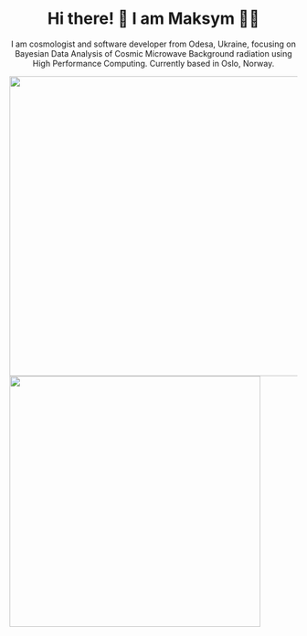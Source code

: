 <h1 align='center'>
  Hi there! 👋 I am Maksym 👨‍💻
</h1>

<p align="center">
  I am cosmologist and software developer from Odesa, Ukraine, focusing on Bayesian Data Analysis of Cosmic Microwave Background radiation using High Performance Computing. Currently based in Oslo, Norway.
 </p>

<table style="width:100%" align="center">
  <tr>
    <a href="#"><img align="center" src="https://github-readme-stats.vercel.app/api?username=maksymbrl&show_icons=true&count_private=true&theme=dracula&hide_border=true" width="525"></a>
    <a href="#"><img align="center" src="https://github-readme-stats.vercel.app/api/top-langs/?username=maksymbrl&layout=compact&theme=dracula&hide_border=true" width="439"/></a>
  </tr>
</table>
